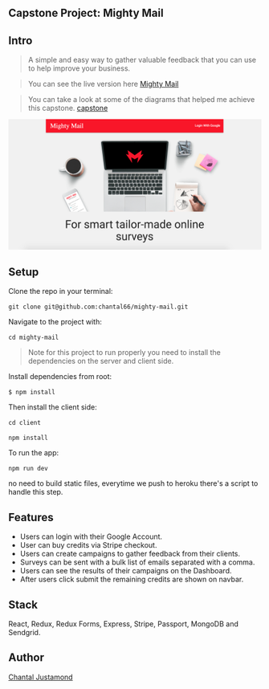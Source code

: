 ## Capstone Project: Mighty Mail

## Intro

> A simple and easy way to gather valuable feedback that you can use to help improve your business.

> You can see the live version here [Mighty Mail](https://blooming-atoll-29030.herokuapp.com/)

> You can take a look at some of the diagrams that helped me achieve this capstone. [capstone](/Diagrams)


![Alt text](/Diagrams/Mighty-mail-readme.png?raw=true 'Mighty Mail')


## Setup

Clone the repo in your terminal:

```
git clone git@github.com:chantal66/mighty-mail.git
```

Navigate to the project with:
```
cd mighty-mail
```
> Note for this project to run properly you need to install the dependencies on the
server and client side.

Install dependencies from root:
```
$ npm install
```

Then install the client side:

```
cd client
```

```
npm install
```

To run the app:

```
npm run dev
```

no need to build static files, everytime we push to heroku there's a script to handle this step.


## Features
- Users can login with their Google Account.
- User can buy credits via Stripe checkout.
- Users can create campaigns to gather feedback from their clients.
- Surveys can be sent with a bulk list of emails separated with a comma.
- Users can see the results of their campaigns on the Dashboard.
- After users click submit the remaining credits are shown on navbar.

## Stack

React, Redux, Redux Forms, Express, Stripe, Passport, MongoDB and Sendgrid.

## Author

[Chantal Justamond](https://github.com/chantal66)



